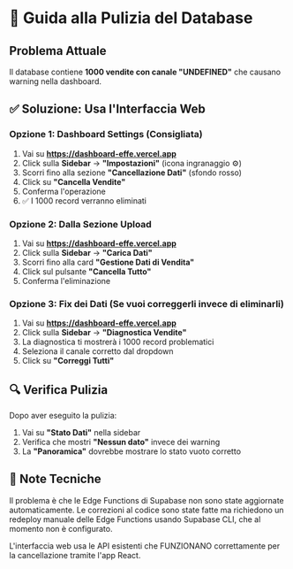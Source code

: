 # 🧹 Guida alla Pulizia del Database

## Problema Attuale
Il database contiene **1000 vendite con canale "UNDEFINED"** che causano warning nella dashboard.

## ✅ Soluzione: Usa l'Interfaccia Web

### Opzione 1: Dashboard Settings (Consigliata)
1. Vai su **https://dashboard-effe.vercel.app**
2. Click sulla **Sidebar** → **"Impostazioni"** (icona ingranaggio ⚙️)
3. Scorri fino alla sezione **"Cancellazione Dati"** (sfondo rosso)
4. Click su **"Cancella Vendite"** 
5. Conferma l'operazione
6. ✅ I 1000 record verranno eliminati

### Opzione 2: Dalla Sezione Upload
1. Vai su **https://dashboard-effe.vercel.app**
2. Click sulla **Sidebar** → **"Carica Dati"**
3. Scorri fino alla card **"Gestione Dati di Vendita"**
4. Click sul pulsante **"Cancella Tutto"**
5. Conferma l'eliminazione

### Opzione 3: Fix dei Dati (Se vuoi correggerli invece di eliminarli)
1. Vai su **https://dashboard-effe.vercel.app**
2. Click sulla **Sidebar** → **"Diagnostica Vendite"**
3. La diagnostica ti mostrerà i 1000 record problematici
4. Seleziona il canale corretto dal dropdown
5. Click su **"Correggi Tutti"**

## 🔍 Verifica Pulizia
Dopo aver eseguito la pulizia:
1. Vai su **"Stato Dati"** nella sidebar
2. Verifica che mostri **"Nessun dato"** invece dei warning
3. La **"Panoramica"** dovrebbe mostrare lo stato vuoto corretto

## 📝 Note Tecniche
Il problema è che le Edge Functions di Supabase non sono state aggiornate automaticamente.
Le correzioni al codice sono state fatte ma richiedono un redeploy manuale delle Edge Functions
usando Supabase CLI, che al momento non è configurato.

L'interfaccia web usa le API esistenti che FUNZIONANO correttamente per la cancellazione tramite l'app React.

